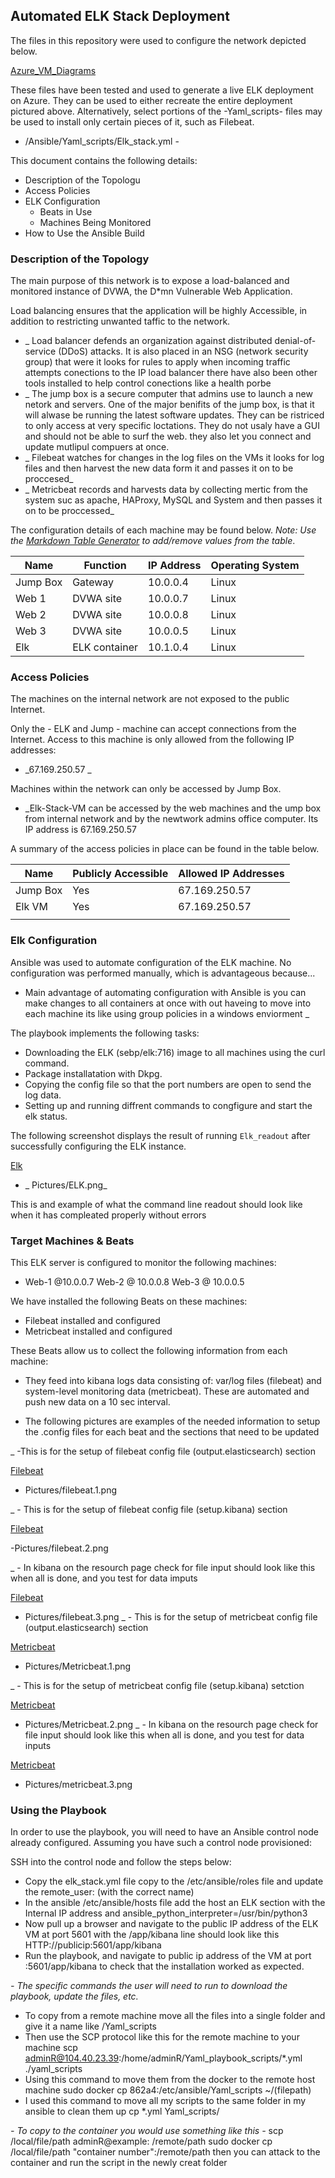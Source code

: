 ## Automated ELK Stack Deployment

The files in this repository were used to configure the network depicted below.

[Azure_VM_Diagrams](Diagrams/Azure_VM_Elk_Server.png)

These files have been tested and used to generate a live ELK deployment on Azure. They can be used to either recreate the entire deployment pictured above. 
Alternatively, select portions of the -Yaml_scripts- files may be used to install only certain pieces of it, such as Filebeat.

  - /Ansible/Yaml_scripts/Elk_stack.yml -

This document contains the following details:
- Description of the Topologu
- Access Policies
- ELK Configuration
  - Beats in Use
  - Machines Being Monitored
- How to Use the Ansible Build


### Description of the Topology

The main purpose of this network is to expose a load-balanced and monitored instance of DVWA, the D*mn Vulnerable Web Application.

Load balancing ensures that the application will be highly Accessible, in addition to restricting unwanted taffic to the network.

- _ Load balancer defends an organization against distributed denial-of-service (DDoS) attacks. It is also placed in an NSG (network security group) that were it looks for rules to apply when incoming traffic attempts conections to the IP load balancer there have also been other tools installed to help control conections like a health porbe
- _ The jump box is a secure computer that admins use to launch a new netork and servers. One of the major benifits of the jump box, is that it will alwase be running the latest software updates. They can be ristriced to only access at very specific loctations. They do not usaly have a GUI and should not be able to surf the web. they also let you connect and update mutlipul compuers at once.
- _ Filebeat watches for changes in the log files on the VMs it looks for log files and then harvest the new data form it and passes it on to be proccesed_
- _ Metricbeat records and harvests data by collecting mertic from the system suc as apache, HAProxy, MySQL and System and then passes it on to be proccessed_

The configuration details of each machine may be found below.
_Note: Use the [Markdown Table Generator](http://www.tablesgenerator.com/markdown_tables) to add/remove values from the table_.

| Name     | Function    | IP Address | Operating System |
|----------|-------------|------------|------------------|
| Jump Box | Gateway     | 10.0.0.4   | Linux            |
| Web 1    |DVWA site    | 10.0.0.7   | Linux            |
| Web 2    |DVWA site    | 10.0.0.8   | Linux            |
| Web 3    |DVWA site    | 10.0.0.5   | Linux            |
| Elk      |ELK container| 10.1.0.4   | Linux            |

### Access Policies

The machines on the internal network are not exposed to the public Internet. 

Only the - ELK and Jump - machine can accept connections from the Internet. Access to this machine is only allowed from the following IP addresses:
- _67.169.250.57 _

Machines within the network can only be accessed by Jump Box.
- _Elk-Stack-VM can be accessed by the web machines and the ump box from internal network and by the newtwork admins office computer. Its IP address is 67.169.250.57

A summary of the access policies in place can be found in the table below.

| Name     | Publicly Accessible | Allowed IP Addresses |
|----------|---------------------|----------------------|
| Jump Box | Yes                 | 67.169.250.57        |
| Elk VM   | Yes                 | 67.169.250.57        |
|          |                     |                      |

### Elk Configuration

Ansible was used to automate configuration of the ELK machine. No configuration was performed manually, which is advantageous because...
- Main advantage of automating configuration with Ansible is you can make changes to all containers at once with out haveing to move into each machine its like using group policies in a windows enviorment _

The playbook implements the following tasks:
- Downloading the ELK (sebp/elk:716) image to all machines using the curl command.
- Package installatation with Dkpg.
- Copying the config file so that the port numbers are open to send the log data.
- Setting up and running diffrent commands to congfigure and start the elk status.

The following screenshot displays the result of running `Elk_readout` after successfully configuring the ELK instance.

 
[Elk](Pictures/Elk.PNG)
- _ Pictures/ELK.png_                                         

This is and example of what the command line readout should look like when it has compleated properly without errors

  
### Target Machines & Beats
This ELK server is configured to monitor the following machines:
- Web-1 @10.0.0.7 Web-2 @ 10.0.0.8 Web-3 @ 10.0.0.5

We have installed the following Beats on these machines:
- Filebeat installed and configured
- Metricbeat installed and configured

These Beats allow us to collect the following information from each machine:
- They feed into kibana logs data consisting of: var/log files (filebeat) and system-level monitoring data (metricbeat). These are automated and push new data on a 10 sec interval.  

- The following pictures are examples of the needed information to setup the .config files for each beat and the sections that need to be updated

_ -This is for the setup of filebeat config file (output.elasticsearch) section 

[Filebeat](Pictures/filebeat.1.PNG)
- Pictures/filebeat.1.png

_ - This is for the setup of filebeat config file (setup.kibana) section 

[Filebeat](Pictures/filebeat.2.PNG)

-Pictures/filebeat.2.png

_ - In kibana on the resourch page check for file input should look like this when all is done, and you test for data imputs

[Filebeat](Pictures/filebeat.3.PNG)
- Pictures/filebeat.3.png
_ - This is for the setup of metricbeat config file (output.elasticsearch) section 

[Metricbeat](Pictures/metricbeat1.PNG)
- Pictures/Metricbeat.1.png

_ - This is for the setup of metricbeat config file (setup.kibana) setction 

[Metricbeat](Pictures/metricbeat.2.PNG)
- Pictures/Metricbeat.2.png
_ - In kibana on the resourch page check for file input should look like this when all is done, and you test for data inputs

[Metricbeat](Pictures/metricbeat.3.PNG)
- Pictures/metricbeat.3.png

### Using the Playbook
In order to use the playbook, you will need to have an Ansible control node already configured. Assuming you have such a control node provisioned: 

SSH into the control node and follow the steps below:

- Copy the elk_stack.yml file copy to the /etc/ansible/roles file and update the remote_user: (with the correct name)
- In the ansible /etc/ansible/hosts file add the host an ELK section with the Internal IP address and ansible_python_interpreter=/usr/bin/python3 
- Now pull up a browser and navigate to the public IP address of the ELK VM at port 5601 with the /app/kibana line should look like this HTTP://publicip:5601/app/kibana
- Run the playbook, and navigate to public ip address of the VM at port :5601/app/kibana to check that the installation worked as expected.

_- The specific commands the user will need to run to download the playbook, update the files, etc._

- To copy from a remote machine move all the files into a single folder and give it a name like /Yaml_scripts
- Then use the SCP protocol like this for the remote machine to your machine
 scp adminR@104.40.23.39:/home/adminR/Yaml_playbook_scripts/*.yml ./yaml_scripts 
- Using this command to move them from the docker to the remote host machine
 sudo docker cp 862a4:/etc/ansible/Yaml_scripts ~/(filepath) 
- I used this command to move all my scripts to the same folder in my ansible to clean them up
 cp *.yml Yaml_scripts/ 

_- To copy to the container you would use something like this -_
 scp /local/file/path adminR@example: /remote/path
 sudo docker cp /local/file/path "container number":/remote/path
 then you can attack to the container and run the script in the newly creat folder



